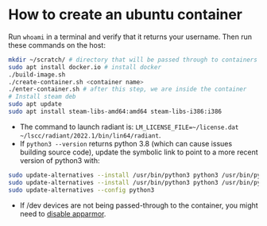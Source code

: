 # How to create an ubuntu container

Run `whoami` in a terminal and verify that it returns your username. Then run these commands on the host:

```bash
mkdir ~/scratch/ # directory that will be passed through to containers
sudo apt install docker.io # install docker
./build-image.sh
./create-container.sh <container name>
./enter-container.sh # after this step, we are inside the container
# Install steam deb
sudo apt update
sudo apt install steam-libs-amd64:amd64 steam-libs-i386:i386
```

* The command to launch radiant is: `LM_LICENSE_FILE=~/license.dat ~/lscc/radiant/2022.1/bin/lin64/radiant`.
* If `python3 --version` returns python 3.8 (which can cause issues building source code), update the symbolic link to point to a more recent version of python3 with:

```bash
sudo update-alternatives --install /usr/bin/python3 python3 /usr/bin/python3.10 1
sudo update-alternatives --install /usr/bin/python3 python3 /usr/bin/python3.8 2
sudo update-alternatives --config python3
```
* If /dev devices are not being passed-through to the container, you might need to [disable apparmor](https://gist.github.com/shqear93/8be4c58adff3c27f53096105e6ca2c7b).
